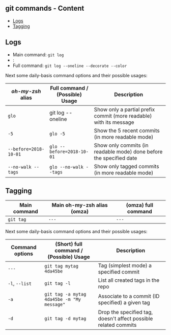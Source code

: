 ## git commands - Content

* [Logs](#logs)
* [Tagging](#tagging)

## Logs

- Main command: `git log`
- : 
- Full command: `git log --oneline --decorate --color`

Next some daily-basis command options and their possible usages:

*oh-my-zsh* alias | Full command / </br>(Possible) Usage | Description
--- |--- | --- 
`glo` | git log --oneline | Show only a partial prefix commit (more readable) with its message
`-5` | `glo -5` | Show the 5 recent commits (in more readable mode)
`--before=2018-10-01` | `glo --before=2018-10-01` | Show only commits (in readable mode) done before the specified date
`--no-walk --tags` | `glo --no-walk --tags` | Show only tagged commits (in more readable mode)

## Tagging
Main command | Main oh-my-zsh alias (omza) | (omza) full command
--- | --- | --- 
`git tag` | `---` | `---`

Next some daily-basis command options and their possible usages:

Command options | (Short) full command / </br>(Possible) Usage | Description
--- | --- | ---
`---` | `git tag mytag 4da45be` | Tag (simplest mode) a specified commit
`-l`, `--list` | `git tag -l` | List all created tags in the repo
`-a` | `git tag -a mytag 4da45be -m "My message"` | Associate to a commit (ID specified) a given tag
`-d` | `git tag -d mytag` | Drop the specified tag, doesn't affect possible related commits
<!--stackedit_data:
eyJoaXN0b3J5IjpbNDM0Mjc5ODYyLC0xMDYyNjE1MzgwLC0xOD
YwNjU4NzYwXX0=
-->